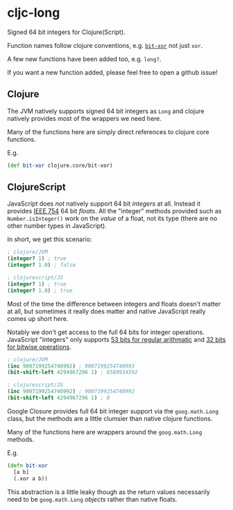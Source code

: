 # cljc-long

Signed 64 bit integers for Clojure(Script).

Function names follow clojure conventions, e.g. [`bit-xor`](https://clojuredocs.org/clojure.core/bit-xor) not just `xor`.

A few new functions have been added too, e.g. `long?`.

If you want a new function added, please feel free to open a github issue!

## Clojure

The JVM natively supports signed 64 bit integers as `Long` and clojure natively provides most of the wrappers we need here.

Many of the functions here are simply direct references to clojure core functions.

E.g.

```clojure
(def bit-xor clojure.core/bit-xor)
```

## ClojureScript

JavaScript does _not_ natively support 64 bit _integers_ at all. Instead it provides [IEEE 754](https://en.wikipedia.org/wiki/Double-precision_floating-point_format) 64 bit _floats_. All the "integer" methods provided such as `Number.isInteger()` work on the _value_ of a float, not its type (there are no other number types in JavaScript).

In short, we get this scenario:

```clojure
; clojure/JVM
(integer? 1) ; true
(integer? 1.0) ; false

; clojurescript/JS
(integer? 1) ; true
(integer? 1.0) ; true
```

Most of the time the difference between integers and floats doesn't matter at all, but sometimes it really does matter and native JavaScript really comes up short here.

Notably we don't get access to the full 64 bits for integer operations. JavaScript "integers" only supports [53 bits for regular arithmatic](https://developer.mozilla.org/en-US/docs/Web/JavaScript/Reference/Global_Objects/Number/MAX_SAFE_INTEGER) and [32 bits for bitwise operations](https://developer.mozilla.org/en-US/docs/Web/JavaScript/Reference/Operators/Bitwise_Operators).

```clojure
; clojure/JVM
(inc 9007199254740992) ; 9007199254740993
(bit-shift-left 4294967296 1) ; 8589934592

; clojurescript/JS
(inc 9007199254740992) ; 9007199254740992
(bit-shift-left 4294967296 1) ; 0
```

Google Closure provides full 64 bit integer support via the `goog.math.Long` class, but the methods are a little clumsier than native clojure functions.

Many of the functions here are wrappers around the `goog.math.Long` methods.

E.g.

```clojure
(defn bit-xor
  [a b]
  (.xor a b))
```

This abstraction is a little leaky though as the return values necessarily need to be `goog.math.Long` _objects_ rather than native floats.
